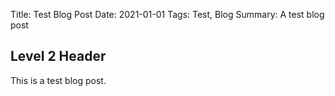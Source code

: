 Title: Test Blog Post
Date: 2021-01-01
Tags: Test, Blog
Summary: A test blog post

## Level 2 Header

This is a test blog post.
